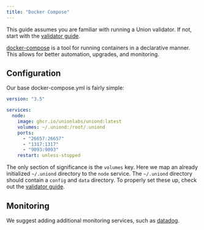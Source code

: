 ```yaml
---
title: "Docker Compose"
---
```


This guide assumes you are familiar with running a Union validator. If not, start with the [validator guide](./getting-started).

[docker-compose](https://docs.docker.com/compose/) is a tool for running containers in a declarative manner. This allows for better automation, upgrades, and monitoring.

## Configuration

Our base docker-compose.yml is fairly simple:

```yaml
version: "3.5"

services:
  node:
    image: ghcr.io/unionlabs/uniond:latest
    volumes: ~/.uniond:/root/.uniond
    ports:
      - "26657:26657"
      - "1317:1317"
      - "9093:9093"
    restart: unless-stopped
```

The only section of significance is the `volumes` key. Here we map an already initialized `~/.uniond` directory to the `node` service. The `~/.uniond` directory should contain a `config` and `data` directory. To properly set these up, check out the [validator guide](./getting-started#initialization).

## Monitoring

We suggest adding additional monitoring services, such as [datadog](https://www.datadoghq.com/).
